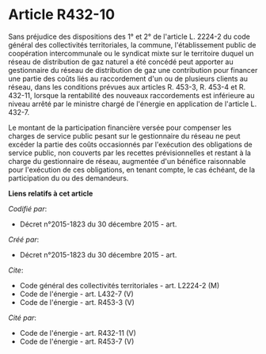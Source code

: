 # Article R432-10

Sans préjudice des dispositions des 1° et 2° de l'article L. 2224-2 du code général des collectivités territoriales, la
commune, l'établissement public de coopération intercommunale ou le syndicat mixte sur le territoire duquel un réseau de
distribution de gaz naturel a été concédé peut apporter au gestionnaire du réseau de distribution de gaz une contribution
pour financer une partie des coûts liés au raccordement d'un ou de plusieurs clients au réseau, dans les conditions prévues
aux articles R. 453-3, R. 453-4 et R. 432-11, lorsque la rentabilité des nouveaux raccordements est inférieure au niveau
arrêté par le ministre chargé de l'énergie en application de l'article L. 432-7. 

Le montant de la participation financière versée pour compenser les charges de service public pesant sur le gestionnaire du
réseau ne peut excéder la partie des coûts occasionnés par l'exécution des obligations de service public, non couverts par
les recettes prévisionnelles et restant à la charge du gestionnaire de réseau, augmentée d'un bénéfice raisonnable pour
l'exécution de ces obligations, en tenant compte, le cas échéant, de la participation du ou des demandeurs.

**Liens relatifs à cet article**

_Codifié par_:

  - Décret n°2015-1823 du 30 décembre 2015 - art.

_Créé par_:

  - Décret n°2015-1823 du 30 décembre 2015 - art.

_Cite_:

  - Code général des collectivités territoriales - art. L2224-2 (M)
  - Code de l'énergie - art. L432-7 (V)
  - Code de l'énergie - art. R453-3 (V)

_Cité par_:

  - Code de l'énergie - art. R432-11 (V)
  - Code de l'énergie - art. R453-7 (V)
